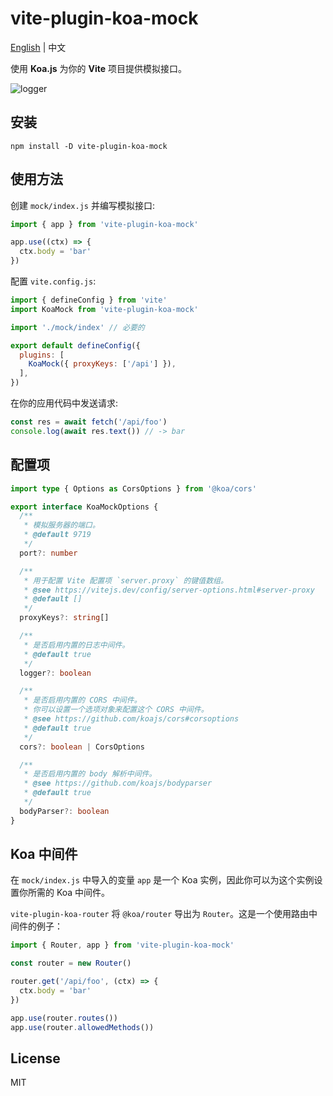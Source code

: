 # vite-plugin-koa-mock

[English](./README.md) | 中文

使用 **Koa.js** 为你的 **Vite** 项目提供模拟接口。

![logger](https://raw.githubusercontent.com/mys1024/vite-plugin-koa-mock/main/images/cover.png)

## 安装

```shell
npm install -D vite-plugin-koa-mock
```

## 使用方法

创建 `mock/index.js` 并编写模拟接口:

```javascript
import { app } from 'vite-plugin-koa-mock'

app.use((ctx) => {
  ctx.body = 'bar'
})
```

配置 `vite.config.js`:

```javascript
import { defineConfig } from 'vite'
import KoaMock from 'vite-plugin-koa-mock'

import './mock/index' // 必要的

export default defineConfig({
  plugins: [
    KoaMock({ proxyKeys: ['/api'] }),
  ],
})
```

在你的应用代码中发送请求:

```javascript
const res = await fetch('/api/foo')
console.log(await res.text()) // -> bar
```

## 配置项

```typescript
import type { Options as CorsOptions } from '@koa/cors'

export interface KoaMockOptions {
  /**
   * 模拟服务器的端口。
   * @default 9719
   */
  port?: number

  /**
   * 用于配置 Vite 配置项 `server.proxy` 的键值数组。
   * @see https://vitejs.dev/config/server-options.html#server-proxy
   * @default []
   */
  proxyKeys?: string[]

  /**
   * 是否启用内置的日志中间件。
   * @default true
   */
  logger?: boolean

  /**
   * 是否启用内置的 CORS 中间件。
   * 你可以设置一个选项对象来配置这个 CORS 中间件。
   * @see https://github.com/koajs/cors#corsoptions
   * @default true
   */
  cors?: boolean | CorsOptions

  /**
   * 是否启用内置的 body 解析中间件。
   * @see https://github.com/koajs/bodyparser
   * @default true
   */
  bodyParser?: boolean
}
```

## Koa 中间件

在 `mock/index.js` 中导入的变量 `app` 是一个 Koa 实例，因此你可以为这个实例设置你所需的 Koa 中间件。

`vite-plugin-koa-router` 将 `@koa/router` 导出为 `Router`。这是一个使用路由中间件的例子：

```javascript
import { Router, app } from 'vite-plugin-koa-mock'

const router = new Router()

router.get('/api/foo', (ctx) => {
  ctx.body = 'bar'
})

app.use(router.routes())
app.use(router.allowedMethods())
```

## License

MIT
